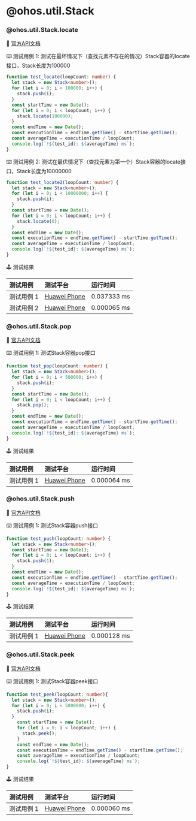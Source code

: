 # @ohos.util.Stack
### @ohos.util.Stack.locate

:book: [官方API文档](https://developer.harmonyos.com/cn/docs/documentation/doc-references-V3/js-apis-stack-0000001478181701-V3#ZH-CN_TOPIC_0000001574128397__locate)

:keyboard: 测试用例 1: 测试在最坏情况下（查找元素不存在的情况）Stack容器的locate接口，Stack长度为100000 

```typescript
function test_locate(loopCount: number) {
  let stack = new Stack<number>();
  for (let i = 0; i < 100000; i++) {
    stack.push(i);
  }
  const startTime = new Date();
  for (let i = 0; i < loopCount; i++) {
    stack.locate(100000);
  }
  const endTime = new Date();
  const executionTime = endTime.getTime() - startTime.getTime();
  const averageTime = executionTime / loopCount;
  console.log(`!${test_id}: ${averageTime} ms`);
}
```
:keyboard: 测试用例 2: 测试在最优情况下（查找元素为第一个）Stack容器的locate接口，Stack长度为10000000 

```typescript
function test_locate2(loopCount: number) {
  let stack = new Stack<number>();
  for (let i = 0; i < 10000000; i++) {
    stack.push(i);
  }
  const startTime = new Date();
  for (let i = 0; i < loopCount; i++) {
    stack.locate(0);
  }
  const endTime = new Date();
  const executionTime = endTime.getTime() - startTime.getTime();
  const averageTime = executionTime / loopCount;
  console.log(`!${test_id}: ${averageTime} ms`);
}
```
:joystick: 测试结果

| 测试用例   | 测试平台           | 运行时间        |
|:-------|:---------------|:------------|
| 测试用例 1 | [Huawei Phone] | 0.037333 ms |
| 测试用例 2 | [Huawei Phone] | 0.000065 ms |

### @ohos.util.Stack.pop

:book: [官方API文档](https://developer.harmonyos.com/cn/docs/documentation/doc-references-V3/js-apis-stack-0000001478181701-V3#ZH-CN_TOPIC_0000001574128397__pop)

:keyboard: 测试用例 1: 测试Stack容器pop接口 

```typescript
function test_pop(loopCount: number) {
  let stack = new Stack<number>();
  for (let i = 0; i < 500000; i++) {
    stack.push(i);
  }
  const startTime = new Date();
  for (let i = 0; i < loopCount; i++) {
    stack.pop();
  }
  const endTime = new Date();
  const executionTime = endTime.getTime() - startTime.getTime();
  const averageTime = executionTime / loopCount;
  console.log(`!${test_id}: ${averageTime} ms`);
}
```
:joystick: 测试结果

| 测试用例   | 测试平台           | 运行时间        |
|:-------|:---------------|:------------|
| 测试用例 1 | [Huawei Phone] | 0.000064 ms |

### @ohos.util.Stack.push

:book: [官方API文档](https://developer.harmonyos.com/cn/docs/documentation/doc-references-V3/js-apis-stack-0000001478181701-V3#ZH-CN_TOPIC_0000001574128397__push)

:keyboard: 测试用例 1: 测试Stack容器push接口 

```typescript
function test_push(loopCount: number) {
  let stack = new Stack<number>();
  const startTime = new Date();
  for (let i = 0; i < loopCount; i++) {
    stack.push(1);
  }
  const endTime = new Date();
  const executionTime = endTime.getTime() - startTime.getTime();
  const averageTime = executionTime / loopCount;
  console.log(`!${test_id}: ${averageTime} ms`);
}
```
:joystick: 测试结果

| 测试用例   | 测试平台           | 运行时间        |
|:-------|:---------------|:------------|
| 测试用例 1 | [Huawei Phone] | 0.000128 ms |

### @ohos.util.Stack.peek

:book: [官方API文档](https://developer.harmonyos.com/cn/docs/documentation/doc-references-V3/js-apis-stack-0000001478181701-V3#ZH-CN_TOPIC_0000001574128397__peek)

:keyboard: 测试用例 1: 测试Stack容器peek接口 

```typescript
function test_peek(loopCount: number){
  let stack = new Stack<number>();
  for (let i = 0; i < 5000000; i++) {
    stack.push(i);
  }
    const startTime = new Date();
    for (let i = 0; i < loopCount; i++) {
      stack.peek();
    }
    const endTime = new Date();
    const executionTime = endTime.getTime() - startTime.getTime();
    const averageTime = executionTime / loopCount;
    console.log(`!${test_id}: ${averageTime} ms`);
}
```
:joystick: 测试结果

| 测试用例   | 测试平台           | 运行时间        |
|:-------|:---------------|:------------|
| 测试用例 1 | [Huawei Phone] | 0.000060 ms |

[Huawei Phone]: ../../device/#huawei-phone
[Huawei Watch]: ../../device/#huawei-watch
